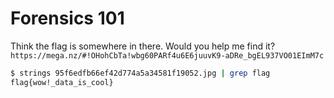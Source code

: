 # Forensics 101

Think the flag is somewhere in there. Would you help me find it? `https://mega.nz/#!OHohCbTa!wbg60PARf4u6E6juuvK9-aDRe_bgEL937VO01EImM7c`

```bash
$ strings 95f6edfb66ef42d774a5a34581f19052.jpg | grep flag
flag{wow!_data_is_cool}

```
